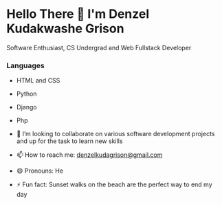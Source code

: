 # Hello There 👋 I'm Denzel Kudakwashe Grison
Software Enthusiast, CS Undergrad and  Web Fullstack Developer
### Languages
- HTML and CSS
- Python
- Django
- Php

- 💞️ I’m looking to collaborate on various software development projects and up for the task to learn new skills  
- 📫 How to reach me: denzelkudagrison@gmail.com
- 😄 Pronouns: He
- ⚡ Fun fact: Sunset walks on the beach are the perfect way to end my day

<!---
Carnvier/Carnvier is a ✨ special ✨ repository because its `README.md` (this file) appears on your GitHub profile.
You can click the Preview link to take a look at your changes.
--->
